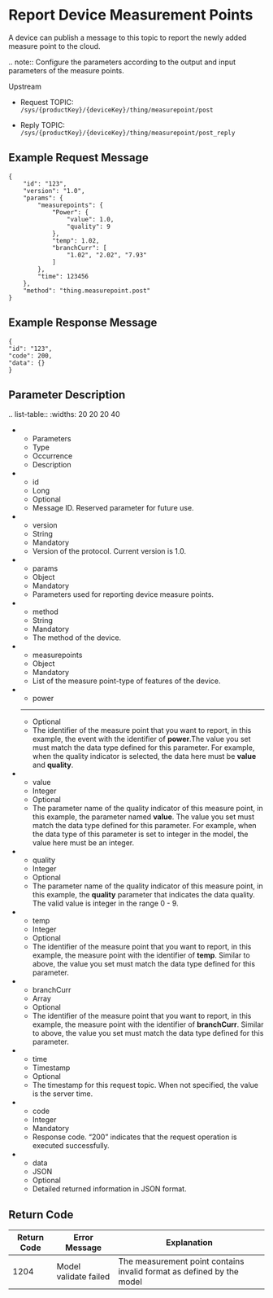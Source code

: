 # Report Device Measurement Points

A device can publish a message to this topic to report the newly added measure point to the cloud.

.. note:: Configure the parameters according to the output and input parameters of the measure points.

Upstream

- Request TOPIC: `/sys/{productKey}/{deviceKey}/thing/measurepoint/post`

- Reply TOPIC: `/sys/{productKey}/{deviceKey}/thing/measurepoint/post_reply`

## Example Request Message

```
{
	"id": "123",
	"version": "1.0",
	"params": {
		"measurepoints": {
			"Power": {
				"value": 1.0,
				"quality": 9
			},
			"temp": 1.02,
			"branchCurr": [
				"1.02", "2.02", "7.93"
			]
		},
		"time": 123456
	},
	"method": "thing.measurepoint.post"
}
```

## Example Response Message

```
{
"id": "123",
"code": 200,
"data": {}
}

```

## Parameter Description

.. list-table::
   :widths: 20 20 20 40

   * - Parameters
     - Type
     - Occurrence
     - Description
   * - id
     - Long
     - Optional
     - Message ID. Reserved parameter for future use.
   * - version
     - String
     - Mandatory
     - Version of the protocol. Current version is 1.0.
   * - params
     - Object
     - Mandatory
     - Parameters used for reporting device measure points.
   * - method
     - String
     - Mandatory
     - The method of the device.
   * - measurepoints
     - Object
     - Mandatory
     - List of the measure point-type of features of the device.
   * - power
     - --
     - Optional
     - The identifier of the measure point that you want to report, in this example, the event with the identifier of **power**.The value you set must match the data type defined for this parameter. For example, when the quality indicator is selected, the data here must be **value** and **quality**.
   * - value
     - Integer
     - Optional
     - The parameter name of the quality indicator of this measure point, in this example, the parameter named **value**. The value you set must match the data type defined for this parameter. For example, when the data type of this parameter is set to integer in the model, the value here must be an integer.
   * - quality
     - Integer
     - Optional
     - The parameter name of the quality indicator of this measure point, in this example, the **quality** parameter that indicates the data quality. The valid value is integer in the range 0 - 9.
   * - temp
     - Integer
     - Optional
     - The identifier of the measure point that you want to report, in this example, the measure point with the identifier of **temp**. Similar to above, the value you set must match the data type defined for this parameter.
   * - branchCurr
     - Array
     - Optional
     - The identifier of the measure point that you want to report, in this example, the measure point with the identifier of **branchCurr**. Similar to above, the value you set must match the data type defined for this parameter.
   * - time
     - Timestamp
     - Optional
     - The timestamp for this request topic. When not specified, the value is the server time.
   * - code
     - Integer
     - Mandatory
     - Response code. &ldquo;200&rdquo; indicates that the request operation is executed successfully.
   * - data
     - JSON
     - Optional
     - Detailed returned information in JSON format.

## Return Code

| Return Code | Error Message | Explanation|
|---------|---------|---------|
| 1204 | Model validate failed | The measurement point contains invalid format as defined by the model |

<!--end-->
